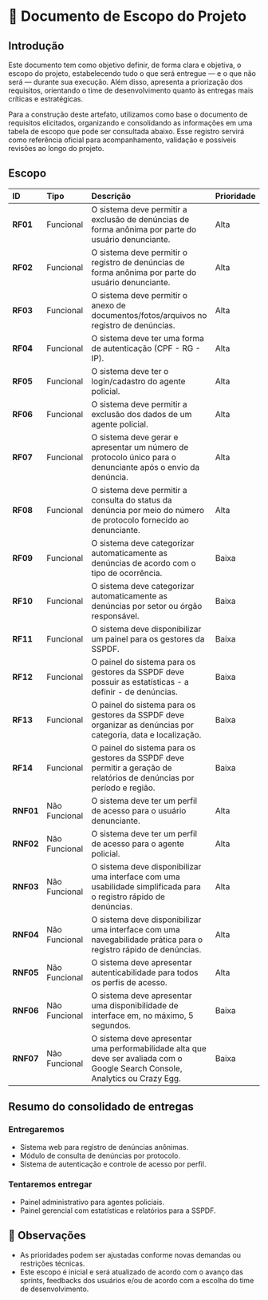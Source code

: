 # 📑 Documento de Escopo do Projeto

## Introdução
Este documento tem como objetivo definir, de forma clara e objetiva, o escopo do projeto, estabelecendo tudo o que será entregue — e o que não será — durante sua execução. Além disso, apresenta a priorização dos requisitos, orientando o time de desenvolvimento quanto às entregas mais críticas e estratégicas.

Para a construção deste artefato, utilizamos como base o documento de requisitos elicitados, organizando e consolidando as informações em uma tabela de escopo que pode ser consultada abaixo. Esse registro servirá como referência oficial para acompanhamento, validação e possíveis revisões ao longo do projeto.
## Escopo

| **ID**    | **Tipo**  | **Descrição**                                                                                                              | **Prioridade** |
|:-----------|:------------|:-------------------------------------------------------------------------------------------------------------------------|:---------------|
| **RF01**  | Funcional  | O sistema deve permitir a exclusão de denúncias de forma anônima por parte do usuário denunciante.                       | Alta           |
| **RF02**  | Funcional  | O sistema deve permitir o registro de denúncias de forma anônima por parte do usuário denunciante.                       | Alta           |
| **RF03**  | Funcional  | O sistema deve permitir o anexo de documentos/fotos/arquivos no registro de denúncias.                                   | Alta           |
| **RF04**  | Funcional  | O sistema deve ter uma forma de autenticação (CPF - RG - IP).                                                            | Alta           |
| **RF05**  | Funcional  | O sistema deve ter o login/cadastro do agente policial.                                                                  | Alta           |
| **RF06**  | Funcional  | O sistema deve permitir a exclusão dos dados de um agente policial.                                                      | Alta           |
| **RF07**  | Funcional  | O sistema deve gerar e apresentar um número de protocolo único para o denunciante após o envio da denúncia.              | Alta           |
| **RF08**  | Funcional  | O sistema deve permitir a consulta do status da denúncia por meio do número de protocolo fornecido ao denunciante.       | Alta           |
| **RF09**  | Funcional  | O sistema deve categorizar automaticamente as denúncias de acordo com o tipo de ocorrência.                              | Baixa          |
| **RF10**  | Funcional  | O sistema deve categorizar automaticamente as denúncias por setor ou órgão responsável.                                  | Baixa          |
| **RF11**  | Funcional  | O sistema deve disponibilizar um painel para os gestores da SSPDF.                                                       | Baixa          |
| **RF12**  | Funcional  | O painel do sistema para os gestores da SSPDF deve possuir as estatísticas - a definir - de denúncias.                   | Baixa          |
| **RF13**  | Funcional  | O painel do sistema para os gestores da SSPDF deve organizar as denúncias por categoria, data e localização.             | Baixa          |
| **RF14**  | Funcional  | O painel do sistema para os gestores da SSPDF deve permitir a geração de relatórios de denúncias por período e região.   | Baixa          |
| **RNF01** | Não Funcional | O sistema deve ter um perfil de acesso para o usuário denunciante.                                                      | Alta           |
| **RNF02** | Não Funcional | O sistema deve ter um perfil de acesso para o agente policial.                                                         | Alta           |
| **RNF03** | Não Funcional | O sistema deve disponibilizar uma interface com uma usabilidade simplificada para o registro rápido de denúncias.     | Alta           |
| **RNF04** | Não Funcional | O sistema deve disponibilizar uma interface com uma navegabilidade prática para o registro rápido de denúncias.       | Alta           |
| **RNF05** | Não Funcional | O sistema deve apresentar autenticabilidade para todos os perfis de acesso.                                            | Alta           |
| **RNF06** | Não Funcional | O sistema deve apresentar uma disponibilidade de interface em, no máximo, 5 segundos.                                 | Baixa          |
| **RNF07** | Não Funcional | O sistema deve apresentar uma performabilidade alta que deve ser avaliada com o Google Search Console, Analytics ou Crazy Egg. | Baixa |

## Resumo do consolidado de entregas

### Entregaremos
- Sistema web para registro de denúncias anônimas.
- Módulo de consulta de denúncias por protocolo.
- Sistema de autenticação e controle de acesso por perfil.

### Tentaremos entregar
- Painel administrativo para agentes policiais.
- Painel gerencial com estatísticas e relatórios para a SSPDF.

## 📌 Observações
- As prioridades podem ser ajustadas conforme novas demandas ou restrições técnicas.
- Este escopo é inicial e será atualizado de acordo com o avanço das sprints, feedbacks dos usuários e/ou de acordo com a escolha do time de desenvolvimento.
